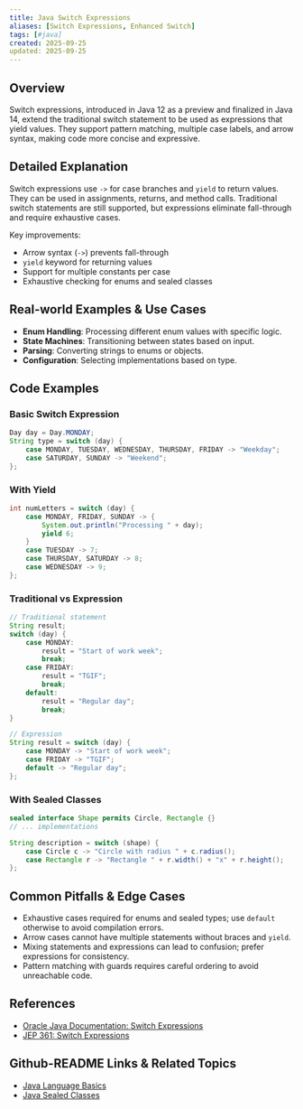 ```yaml
---
title: Java Switch Expressions
aliases: [Switch Expressions, Enhanced Switch]
tags: [#java]
created: 2025-09-25
updated: 2025-09-25
---
```


## Overview

Switch expressions, introduced in Java 12 as a preview and finalized in Java 14, extend the traditional switch statement to be used as expressions that yield values. They support pattern matching, multiple case labels, and arrow syntax, making code more concise and expressive.

## Detailed Explanation

Switch expressions use `->` for case branches and `yield` to return values. They can be used in assignments, returns, and method calls. Traditional switch statements are still supported, but expressions eliminate fall-through and require exhaustive cases.

Key improvements:
- Arrow syntax (`->`) prevents fall-through
- `yield` keyword for returning values
- Support for multiple constants per case
- Exhaustive checking for enums and sealed classes

## Real-world Examples & Use Cases

- **Enum Handling**: Processing different enum values with specific logic.
- **State Machines**: Transitioning between states based on input.
- **Parsing**: Converting strings to enums or objects.
- **Configuration**: Selecting implementations based on type.

## Code Examples

### Basic Switch Expression

```java
Day day = Day.MONDAY;
String type = switch (day) {
    case MONDAY, TUESDAY, WEDNESDAY, THURSDAY, FRIDAY -> "Weekday";
    case SATURDAY, SUNDAY -> "Weekend";
};
```

### With Yield

```java
int numLetters = switch (day) {
    case MONDAY, FRIDAY, SUNDAY -> {
        System.out.println("Processing " + day);
        yield 6;
    }
    case TUESDAY -> 7;
    case THURSDAY, SATURDAY -> 8;
    case WEDNESDAY -> 9;
};
```

### Traditional vs Expression

```java
// Traditional statement
String result;
switch (day) {
    case MONDAY:
        result = "Start of work week";
        break;
    case FRIDAY:
        result = "TGIF";
        break;
    default:
        result = "Regular day";
        break;
}

// Expression
String result = switch (day) {
    case MONDAY -> "Start of work week";
    case FRIDAY -> "TGIF";
    default -> "Regular day";
};
```

### With Sealed Classes

```java
sealed interface Shape permits Circle, Rectangle {}
// ... implementations

String description = switch (shape) {
    case Circle c -> "Circle with radius " + c.radius();
    case Rectangle r -> "Rectangle " + r.width() + "x" + r.height();
};
```

## Common Pitfalls & Edge Cases

- Exhaustive cases required for enums and sealed types; use `default` otherwise to avoid compilation errors.
- Arrow cases cannot have multiple statements without braces and `yield`.
- Mixing statements and expressions can lead to confusion; prefer expressions for consistency.
- Pattern matching with guards requires careful ordering to avoid unreachable code.

## References

- [Oracle Java Documentation: Switch Expressions](https://docs.oracle.com/en/java/javase/14/language/switch-expressions.html)
- [JEP 361: Switch Expressions](https://openjdk.org/jeps/361)

## Github-README Links & Related Topics

- [Java Language Basics](../java/java-language-basics/README.md)
- [Java Sealed Classes](../java-sealed-classes/README.md)